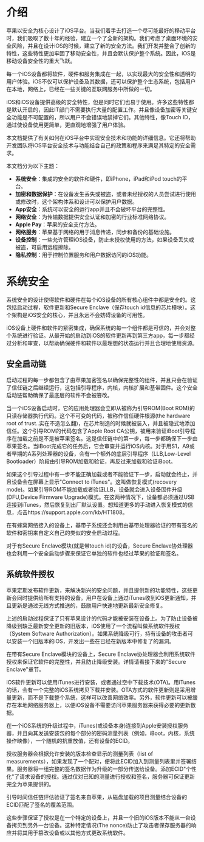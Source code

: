 # 介绍
苹果以安全为核心设计了iOS平台。当我们着手去打造一个尽可能最好的移动平台时，我们吸取了数十年的经验，建立一个了全新的架构。我们考虑了桌面环境的安全风险，并且在设计iOS的时候，建立了新的安全方法。我们开发并整合了创新的特性，这些特性更加牢固了移动安全性，并且会默认保护整个系统。因此，iOS是移动设备安全性的重大飞跃。

每一个iOS设备都将软件，硬件和服务集成在一起，以实现最大的安全性和透明的用户体验。iOS不仅可以保护设备及其数据，还可以保护整个生态系统，包括用户在本地，网络上，已经在一些关键的互联网服务中所做的一切。

iOS和iOS设备提供高级的安全特性，但是同时它们也易于使用。许多这些特性都是默认开启的，因此IT部门不需要执行大量的配置工作。并且像设备加密等关键安全功能是不可配置的，所以用户不会错误地禁掉它们。其他特性，像Touch ID，通过使设备使用更简单，更直观地增强了用户体验。

本文档提供了有关如何在iOS平台中实现安全技术和功能的详细信息。它还将帮助开发团队将iOS平台安全技术与功能结合自己的政策和程序来满足其特定的安全需求。

本文档分为以下主题：

* **系统安全**：集成的安全的软件和硬件，即iPhone，iPad和iPod touch的平台。
* **加密和数据保护**：在设备发生丢失或被盗，或者未经授权的人员尝试进行使用或修改时，这个架构体系和设计可以保护用户数据。
* **App安全**：系统可以安全的运行app并且不会破坏平台的完整性。
* **网络安全**：为传输数据提供安全认证和加密的行业标准网络协议。
* **Apple Pay**：苹果的安全支付方法。
* **网络服务**：苹果基于网络的用于消息传递，同步和备份的基础设施。
* **设备控制**：一些允许管理iOS设备，防止未授权使用的方法，如果设备丢失或被盗，可启用远程擦除。
* **隐私控制**：用于控制位置服务和用户数据访问的iOS功能。

# 系统安全

系统安全的设计使得软件和硬件在每个iOS设备的所有核心组件中都是安全的。这包括启动过程，软件更新和Secure Enclave（保存touch id信息的芯片模块）。这个架构是iOS安全的核心，并且永远不会妨碍设备的可用性。

iOS设备上硬件和软件的紧密集成，确保系统的每一个组件都是可信的，并会对整个系统进行验证。从最开始的启动到iOS的软件更新再到第三方app，每一步都经过分析和审查，以帮助确保硬件和软件以最理想的状态运行并且合理地使用资源。

## 安全启动链

启动过程的每一步都包含了由苹果加密签名以确保完整性的组件，并且只会在验证了信任链之后继续运行，这包括引导程序，内核，内核扩展和基带固件。这个安全启动链帮助确保了最底层的软件不会被篡改。

当一个iOS设备启动时，它的应用处理器会立即从被称为引导ROM(Boot ROM)的只读存储器执行代码。这个不可变的代码，被称作信任硬件根源(the hardware root of trust..实在不造怎么翻)，在芯片制造的时候就被装入，并且被隐式地添加信任。这个引导ROM的代码包含了Apple Root CA公钥，被用来验证iBoot引导程序在加载之前是不是被苹果签名。这是信任链中的第一步，每一步都确保下一步由苹果签名。当iBoot完成它的任务后，它会审查并运行iOS内核。对于用S1，A9或者早期的A系列处理器的设备，会有一个额外的底层引导程序（LLB,Low-Level Bootloader）阶段由引导ROM加载和验证，再反过来加载和验证iBoot。

如果这个引导过程中有一步不能正确加载或者不能验证下一步，启动就会终止，并且设备会在屏幕上显示"Connect to iTunes"。这叫做恢复模式(recovery mode)。如果引导ROM不能加载或者验证LLB，设备就会进入设备固件升级(DFU,Device Firmware Upgrade)模式。在这两种情况下，设备都必须通过USB连接到iTunes，然后恢复到出厂默认设置。想知道更多的手动进入恢复模式的信息，点击https://support.apple.com/kb/HT1808。

在有蜂窝网络接入的设备上，基带子系统还会利用由基带处理器验证的带有签名的软件和密钥来自定义自己的类似的安全启动过程。

对于有Secure Enclave模块(就是带touch id)的设备，Secure Enclave协处理器也会利用一个安全启动步骤来保证它单独的软件也经过苹果的验证和签名。

## 系统软件授权

苹果定期发布软件更新，来解决新兴的安全问题，并且提供新的功能特性，这些更新会同时提供给所有支持的设备。用户在设备上通过iTunes收到iOS更新通知，并且更新是通过无线方式推送的，鼓励用户快速地更新最新安全修复。

上述的启动过程保证了只有苹果设计的代码才能被安装在设备上。为了防止设备被降级到缺乏最新安全更新的旧版本，iOS使用了一个流程叫做系统软件授权（System Software Authorization）。如果系统降级可行，持有设备的攻击者可以安装一个旧版本的iOS，开发出一些在已经在新版本中修复了的漏洞。

在带有Secure Enclave模块的设备上，Secure Enclave协处理器会利用系统软件授权来保证它软件的完整性，并且防止降级安装。详情请看接下来的"Secure Enclave"章节。

iOS软件更新可以使用iTunes进行安装，或者通过空中下载技术(OTA)。用iTunes的话，会有一个完整的iOS系统拷贝下载并安装。OTA方式的软件更新则是采用增量更新，而不是下载整个系统，这样可以改善网络效率。另外，软件更新可以被缓存在本地网络服务器上，以便iOS设备不需要访问苹果服务器来获得必要的更新数据。

在一个iOS系统的升级过程中，iTunes(或设备本身)连接到Apple安装授权服务器，并且向其发送安装包的每个部分的密码测量列表（例如，iBoot，内核，系统操作映像），一个随机的抗重放值，还有设备的ECID。

授权服务器会根据允许安装的版本检查显示的测量列表（list of measurements），如果发现了一个配对，便将此ECID加入到测量列表里并签署结果。服务器将一组完整的签名数据作为升级的一部分传送给设备。添加ECID"个性化"了请求设备的授权。通过仅对已知的测量进行授权和签名，服务器可保证更新完全为苹果提供的。

引导时间信任链评估验证了签名来自苹果，从磁盘加载的项目测量结合设备的ECID匹配了签名的覆盖范围。

这些步骤保证了授权是在一个特定的设备上，并且一个旧的iOS版本不能从一台设备拷贝到另外一台设备。这种特定情况(The nonce)防止了攻击者保存服务器的响应并将其用于篡改设备或以其他方式更改系统软件。



